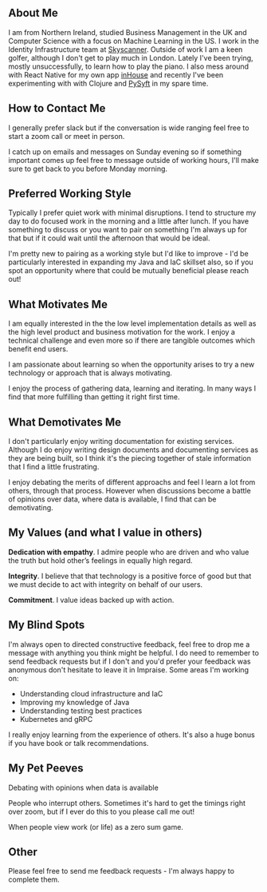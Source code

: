 ## About Me

I am from Northern Ireland, studied Business Management in the UK and Computer Science with a focus on Machine Learning in the US. I work in the Identity Infrastructure team at [Skyscanner](https://skyscanner.net). Outside of work I am a keen golfer, although I don't get to play much in London. Lately I've been trying, mostly unsuccessfully, to learn how to play the piano. I also mess around with React Native for my own app [inHouse](https://inhouseapp.io) and recently I've been experimenting with with Clojure and [PySyft](https://github.com/OpenMined/PySyft) in my spare time.

## How to Contact Me

I generally prefer slack but if the conversation is wide ranging feel free to start a zoom call or meet in person. 

I catch up on emails and messages on Sunday evening so if something important comes up feel free to message outside of working hours, I'll make sure to get back to you before Monday morning. 

## Preferred Working Style

Typically I prefer quiet work with minimal disruptions. I tend to structure my day to do focused work in the morning and a little after lunch. If you have something to discuss or you want to pair on something I'm always up for that but if it could wait until the afternoon that would be ideal. 

I'm pretty new to pairing as a working style but I'd like to improve - I'd be particularly interested in expanding my Java and IaC skillset also, so if you spot an opportunity where that could be mutually beneficial please reach out! 

## What Motivates Me

I am equally interested in the the low level implementation details as well as the high level product and business motivation for the work. I enjoy a technical challenge and even more so if there are tangible outcomes which benefit end users.

I am passionate about learning so when the opportunity arises to try a new technology or approach that is always motivating. 

I enjoy the process of gathering data, learning and iterating. In many ways I find that more fulfilling than getting it right first time.

## What Demotivates Me

I don't particularly enjoy writing documentation for existing services. Although I do enjoy writing design documents and documenting services as they are being built, so I think it's the piecing together of stale information that I find a little frustrating.

I enjoy debating the merits of different approachs and feel I learn a lot from others, through that process. However when discussions become a battle of opinions over data, where data is available, I find that can be demotivating.

## My Values (and what I value in others)

**Dedication with empathy**. I admire people who are driven and who value the truth but hold other’s feelings in equally high regard.

**Integrity**. I believe that that technology is a positive force of good but that we must decide to act with integrity on behalf of our users. 

**Commitment**. I value ideas backed up with action.

## My Blind Spots

I'm always open to directed constructive feedback, feel free to drop me a message with anything you think might be helpful. I do need to remember to send feedback requests but if I don't and you'd prefer your feedback was anonymous don't hesitate to leave it in Impraise. Some areas I'm working on:

- Understanding cloud infrastructure and IaC
- Improving my knowledge of Java
- Understanding testing best practices
- Kubernetes and gRPC

I really enjoy learning from the experience of others. It's also a huge bonus if you have book or talk recommendations.

## My Pet Peeves

Debating with opinions when data is available

People who interrupt others. Sometimes it's hard to get the timings right over zoom, but if I ever do this to you please call me out!

When people view work (or life) as a zero sum game.

## Other

Please feel free to send me feedback requests - I'm always happy to complete them.
